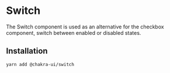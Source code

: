 # Switch

The Switch component is used as an alternative for the checkbox component,
switch between enabled or disabled states.

## Installation

```sh
yarn add @chakra-ui/switch
```

